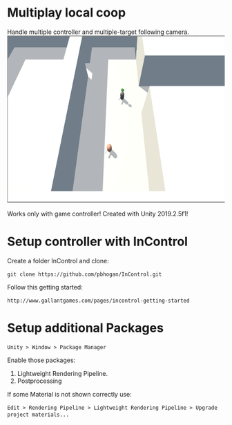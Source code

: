 # Multiplay local coop
Handle multiple controller and multiple-target following camera.
<img src="https://raw.githubusercontent.com/endosama/unity-couch-multiplayer-base/master/preview.png" alt="Preview" width="654" height="387"/>

Works only with game controller!
Created with Unity 2019.2.5f1!

# Setup controller with InControl
Create a folder InControl and clone:
```
git clone https://github.com/pbhogan/InControl.git
```

Follow this getting started:
```
http://www.gallantgames.com/pages/incontrol-getting-started
```


# Setup additional Packages

```
Unity > Window > Package Manager
```
Enable those packages:
 1. Lightweight Rendering Pipeline.
 2. Postprocessing
 
If some Material is not shown correctly use:
```
Edit > Rendering Pipeline > Lightweight Rendering Pipeline > Upgrade project materials...
```
